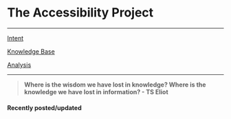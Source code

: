 # The Accessibility Project
<hr>

[Intent](./intent.md)

[Knowledge Base](./knowledgebase/society/commonsense.md)

[Analysis](./analysis/analysisHome.md)

<hr>

> **Where is the wisdom we have lost in knowledge? Where is the knowledge we have lost in information? - TS Eliot**

#### Recently posted/updated
